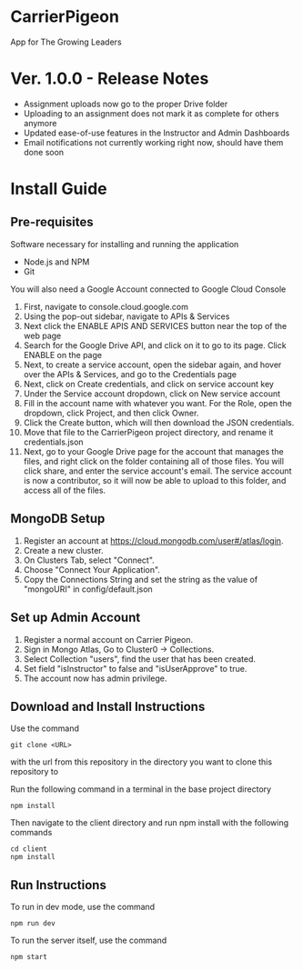 # CarrierPigeon
App for The Growing Leaders

# Ver. 1.0.0 - Release Notes
- Assignment uploads now go to the proper Drive folder
- Uploading to an assignment does not mark it as complete for others anymore
- Updated ease-of-use features in the Instructor and Admin Dashboards
- Email notifications not currently working right now, should have them done soon

# Install Guide
## Pre-requisites
Software necessary for installing and running the application
- Node.js and NPM
- Git

You will also need a Google Account connected to Google Cloud Console
1. First, navigate to console.cloud.google.com
2. Using the pop-out sidebar, navigate to APIs & Services
3. Next click the ENABLE APIS AND SERVICES button near the top of the web page
4. Search for the Google Drive API, and click on it to go to its page. Click ENABLE on the page
5. Next, to create a service account, open the sidebar again, and hover over the APIs & Services, and go to the Credentials page
6. Next, click on Create credentials, and click on service account key
7. Under the Service account dropdown, click on New service account
8. Fill in the account name with whatever you want. For the Role, open the dropdown, click Project, and then click Owner.
9. Click the Create button, which will then download the JSON credentials.
10. Move that file to the CarrierPigeon project directory, and rename it credentials.json
11. Next, go to your Google Drive page for the account that manages the files, and right click on the folder containing all of those files. You will click share, and enter the service account's email. The service account is now a contributor, so it will now be able to upload to this folder, and access all of the files.

## MongoDB Setup
  1. Register an account at https://cloud.mongodb.com/user#/atlas/login.
  2. Create a new cluster.
  3. On Clusters Tab, select "Connect".
  4. Choose "Connect Your Application".
  5. Copy the Connections String and set the string as the value of "mongoURI" in config/default.json
  
## Set up Admin Account
  1. Register a normal account on Carrier Pigeon.
  2. Sign in Mongo Atlas, Go to Cluster0 -> Collections.
  3. Select Collection "users", find the user that has been created.
  4. Set field "isInstructor" to false and "isUserApprove" to true.
  5. The account now has admin privilege.
  
## Download and Install Instructions
Use the command
```
git clone <URL>
```
with the url from this repository in the directory you want to clone this repository to


Run the following command in a terminal in the base project directory
```
npm install
```

Then navigate to the client directory and run npm install with the following commands
```
cd client
npm install
```

## Run Instructions
To run in dev mode, use the command
```
npm run dev
```

To run the server itself, use the command
```
npm start
```
